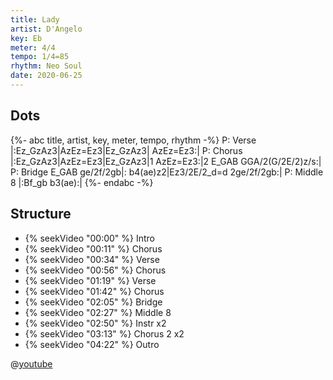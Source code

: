 ```yaml
---
title: Lady
artist: D'Angelo
key: Eb
meter: 4/4
tempo: 1/4=85
rhythm: Neo Soul
date: 2020-06-25
---
```


## Dots

{%- abc title, artist, key, meter, tempo, rhythm -%}
P: Verse
|:Ez_GzAz3|AzEz=Ez3|Ez_GzAz3| AzEz=Ez3:|
P: Chorus
|:Ez_GzAz3|AzEz=Ez3|Ez_GzAz3|1 AzEz=Ez3:|2 E_GAB GGA/2(G/2E/2)z/s:|
P: Bridge
E_GAB ge/2f/2gb|: b4(ae)z2|Ez3/2E/2_d=d 2ge/2f/2gb:|
P: Middle 8
|:Bf_gb b3(ae):|
{%- endabc -%}

## Structure

- {% seekVideo "00:00" %} Intro
- {% seekVideo "00:11" %} Chorus
- {% seekVideo "00:34" %} Verse
- {% seekVideo "00:56" %} Chorus
- {% seekVideo "01:19" %} Verse
- {% seekVideo "01:42" %} Chorus
- {% seekVideo "02:05" %} Bridge
- {% seekVideo "02:27" %} Middle 8
- {% seekVideo "02:50" %} Instr x2
- {% seekVideo "03:13" %} Chorus 2 x2
- {% seekVideo "04:22" %} Outro

@[youtube](fLmkoiXuJlg)
